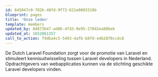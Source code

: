```yaml
---
id: 645047c0-702b-40fd-9f72-621e0803318b
blueprint: pages
title: 'Onze leden'
template: members
updated_by: 8d873b47-ad86-4fd3-9e95-27842ea80beb
updated_at: 1652861357
call_to_action: f9dba4c5-5493-4afb-b8fd-e4628f0ccdc8
---
```

De Dutch Laravel Foundation zorgt voor de promotie van Laravel en stimuleert kennisuitwisseling tussen Laravel developers in Nederland. Opdrachtgevers van webapplicaties kunnen via de stichting geschikte Laravel developers vinden.